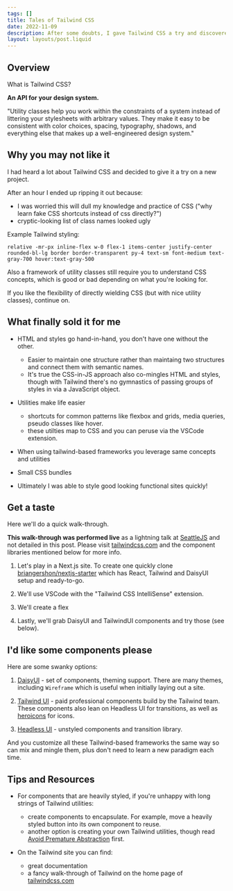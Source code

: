 ```yaml
---
tags: []
title: Tales of Tailwind CSS
date: 2022-11-09
description: After some doubts, I gave Tailwind CSS a try and discovered a new love for styling my web applications. I'll discuss some reasons you'll like it, and also introduce component frameworks built on Tailwind.
layout: layouts/post.liquid
---
```



## Overview

What is Tailwind CSS?

**An API for your design system.**

"Utility classes help you work within the constraints of a system instead of littering your stylesheets with arbitrary values. They make it easy to be consistent with color choices, spacing, typography, shadows, and everything else that makes up a well-engineered design system."

## Why you may not like it

I had heard a lot about Tailwind CSS and decided to give it a try on a new project.

After an hour I ended up ripping it out because:

- I was worried this will dull my knowledge and practice of CSS ("why learn fake CSS shortcuts instead of css directly?")
- cryptic-looking list of class names looked ugly

Example Tailwind styling:

```
relative -mr-px inline-flex w-0 flex-1 items-center justify-center rounded-bl-lg border border-transparent py-4 text-sm font-medium text-gray-700 hover:text-gray-500
```

Also a framework of utility classes still require you to understand CSS concepts, which is good or bad depending on what you're looking for.

If you like the flexibility of directly wielding CSS (but with nice utility classes), continue on.

## What finally sold it for me

- HTML and styles go hand-in-hand, you don't have one without the other.

  - Easier to maintain one structure rather than maintaing two structures and connect them with semantic names.
  - It's true the CSS-in-JS approach also co-mingles HTML and styles, though with Tailwind there's no gymnastics of passing groups of styles in via a JavaScript object.

- Utilities make life easier

  - shortcuts for common patterns like flexbox and grids, media queries, pseudo classes like hover.
  - these utilties map to CSS and you can peruse via the VSCode extension.

- When using tailwind-based frameworks you leverage same concepts and utilities

- Small CSS bundles

- Ultimately I was able to style good looking functional sites quickly!

## Get a taste

Here we'll do a quick walk-through.

**This walk-through was performed live** as a lightning talk at [SeattleJS](https://seattlejs.com/) and not detailed in this post. Please visit [tailwindcss.com](https://tailwindcss.com/) and the component libraries mentioned below for more info.

1. Let's play in a Next.js site. To create one quickly clone [briangershon/nextjs-starter](https://github.com/briangershon/nextjs-starter) which has React, Tailwind and DaisyUI setup and ready-to-go.

2. We'll use VSCode with the "Tailwind CSS IntelliSense" extension.

3. We'll create a flex
4. Lastly, we'll grab DaisyUI and TailwindUI components and try those (see below).

## I'd like some components please

Here are some swanky options:

1. [DaisyUI](https://daisyui.com/) - set of components, theming support. There are many themes, including `Wireframe` which is useful when initially laying out a site.

2. [Tailwind UI](https://tailwindui.com/) - paid professional components build by the Tailwind team. These components also lean on Headless UI for transitions, as well as [heroicons](https://heroicons.com/) for icons.

3. [Headless UI](https://headlessui.com/) - unstyled components and transition library.

And you customize all these Tailwind-based frameworks the same way so can mix and mingle them, plus don't need to learn a new paradigm each time.

## Tips and Resources

- For components that are heavily styled, if you're unhappy with long strings of Tailwind utilities:

  - create components to encapsulate. For example, move a heavily styled button into its own component to reuse.
  - another option is creating your own Tailwind utilities, though read [Avoid Premature Abstraction](https://tailwindcss.com/docs/reusing-styles#avoiding-premature-abstraction) first.

- On the Tailwind site you can find:
  - great documentation
  - a fancy walk-through of Tailwind on the home page of [tailwindcss.com](https://tailwindcss.com/)
